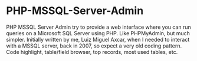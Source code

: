 # PHP-MSSQL-Server-Admin
PHP MSSQL Server Admin try to provide a web interface where you can run queries on a Microsoft SQL Server using PHP. Like PHPMyAdmin, but much simpler. Initially written by me, Luiz Miguel Axcar, when I needed to interact with a MSSQL server, back in 2007, so expect a very old coding pattern. Code highlight, table/field browser, top records, most used tables, etc.

